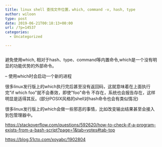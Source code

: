 ```yaml
---
title: linux shell 查找文件位置，which, command -v, hash, type
author: wiloon
type: post
date: 2019-06-21T00:18:13+00:00
url: /?p=14537
categories:
  - Uncategorized

---
```

```bashcommand -v foo
```

避免使用which, 相对于hash、type、command等内置命令,which是一个没有明显的功能优势的外部命令。
  
&#8211; 使用which时会启动一个新的进程
  
很多linux发行版上的which执行完后甚至没有返回码，这就意味着在上面执行完"if which foo"就不会奏效，即使"foo"命令 不存在，系统也会报告存在，这样明显是适得其反。(部分POSIX风格的shell对hash命令也会有类似情况)

很多linux发行版上的which会做一些邪恶的事情，比如改变输出结果甚至会接入到包管理器中。

https://stackoverflow.com/questions/592620/how-to-check-if-a-program-exists-from-a-bash-script?page=1&tab=votes#tab-top
  
https://blog.51cto.com/xoyabc/1902804